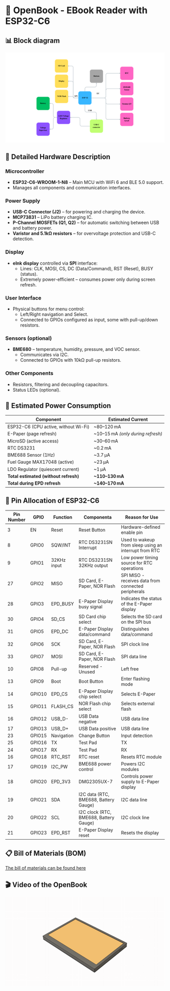 # 📘 OpenBook - EBook Reader with ESP32-C6

## 📊 Block diagram
![](ESP_32.png)

## 🧠 Detailed Hardware Description

### Microcontroller
- **ESP32-C6-WROOM-1-N8** – Main MCU with WiFi 6 and BLE 5.0 support.
- Manages all components and communication interfaces.

### Power Supply
- **USB-C Connector (J2)** – for powering and charging the device.
- **MCP73831** – LiPo battery charging IC.
- **P-Channel MOSFETs (Q1, Q2)** – for automatic switching between USB and battery power.
- **Varistor and 5.1kΩ resistors** – for overvoltage protection and USB-C detection.

### Display
- **eInk display** controlled via **SPI** interface:
  - Lines: CLK, MOSI, CS, DC (Data/Command), RST (Reset), BUSY (status).
  - Extremely power-efficient – consumes power only during screen refresh.

### User Interface
- Physical buttons for menu control:
  - Left/Right navigation and Select.
  - Connected to GPIOs configured as input, some with pull-up/down resistors.

### Sensors (optional)
- **BME680** – temperature, humidity, pressure, and VOC sensor.
  - Communicates via I2C.
  - Connected to GPIOs with 10kΩ pull-up resistors.

### Other Components
- Resistors, filtering and decoupling capacitors.
- Status LEDs (optional).

## 🔋 Estimated Power Consumption

| Component                                | Estimated Current             |
|------------------------------------------|-------------------------------|
| ESP32-C6 (CPU active, without Wi-Fi)     | ~80–120 mA                    |
| E-Paper (page refresh)                   | ~10–15 mA *(only during refresh)* |
| MicroSD (active access)                  | ~30–60 mA                     |
| RTC DS3231                               | ~0.2 mA                       |
| BME688 Sensor (1Hz)                      | ~3.7 µA                       |
| Fuel Gauge MAX17048 (active)             | ~23 µA                        |
| LDO Regulator (quiescent current)        | ~1 µA                         |
| **Total estimated (without refresh)**    | **~110–130 mA**               |
| **Total during EPD refresh**             | **~140–170 mA**               |


## 🔌 Pin Allocation of ESP32-C6

| Pin Number | GPIO | Function              | Componenta                            | Reason for Use                                   |
|------------|------|------------------------|---------------------------------------|--------------------------------------------------------|
| 3          | EN   | Reset                  | Reset Button                          | Hardware-defined enable pin                            |
| 8          | GPIO0 | SQW/INT               | RTC DS3231SN Interrupt                | Used to wakeup from sleep using an interrupt from RTC  |
| 9          | GPIO1 | 32KHz input           | RTC DS3231SN 32KHz output             | Low power timing source for RTC operations             |
| 27         | GPIO2 | MISO                  | SD Card, E-Paper, NOR Flash           | SPI MISO - receives data from connected peripherals    |
| 28         | GPIO3 | EPD_BUSY              | E-Paper Display busy signal           | Indicates the status of the E-Paper display            |
| 30         | GPIO4 | SD_CS                 | SD Card chip select                   | Selects the SD card on the SPI bus                     |
| 31         | GPIO5 | EPD_DC                | E-Paper Display data/command          | Distinguishes data/command                             |
| 32         | GPIO6 | SCK                   | SD Card, E-Paper, NOR Flash           | SPI clock line                                         |
| 33         | GPIO7 | MOSI                  | SD Card, E-Paper, NOR Flash           | SPI data line                                          |
| 10         | GPIO8 | Pull-up               | Reserved - Unused                     | Left free                                              |
| 13         | GPIO9 | Boot                  | Boot Button                           | Enter flashing mode                                    |
| 14         | GPIO10 | EPD_CS               | E-Paper Display chip select           | Selects E-Paper                                        |
| 15         | GPIO11 | FLASH_CS             | NOR Flash chip select                 | Selects external flash                                 |
| 16         | GPIO12 | USB_D-               | USB Data negative                     | USB data line                                          |
| 17         | GPIO13 | USB_D+               | USB Data positive                     | USB data line                                          |
| 23         | GPIO15 | Navigation           | Change Button                         | Input detection                                        |
| 25         | GPIO16 | TX                   | Test Pad                              | TX                                                     |
| 24         | GPIO17 | RX                   | Test Pad                              | RX                                                     |
| 16         | GPIO18 | RTC_RST              | RTC reset                             | Resets RTC module                                      |
| 17         | GPIO19 | I2C_PW               | BME688 power control                  | Powers I2C modules                                     |
| 18         | GPIO20 | EPD_3V3              | DMG2305UX-7                           | Controls power supply to E-Paper display               |
| 19         | GPIO21 | SDA                  | I2C data (RTC, BME688, Battery Gauge) | I2C data line                                          |
| 20         | GPIO22 | SCL                  | I2C clock (RTC, BME688, Battery Gauge)| I2C clock line                                         |
| 21         | GPIO23 | EPD_RST              | E-Paper Display reset                 | Resets the display                                     |

## 📋 Bill of Materials (BOM)
[The bill of materials can be found here](Manufacturing/BOM_OpenBook.csv)

## 🎬 Video of the OpenBook
![](OpenBookEnclosurev6-ezgif.com-video-to-gif-converter.gif)
